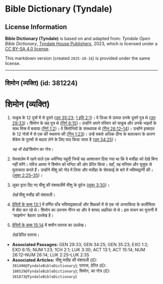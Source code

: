 # Bible Dictionary (Tyndale)

## License Information

**Bible Dictionary (Tyndale)** is based on and adapted from: _Tyndale Open Bible Dictionary_, [Tyndale House Publishers](https://tyndaleopenresources.com/), 2023, which is licensed under a [CC BY-SA 4.0 license](https://creativecommons.org/licenses/by-sa/4.0/legalcode.en).

This markdown version (created `2025-10-16`) is provided under the same license.



--------------------------------

## शिमोन (व्यक्ति) (id: 381224)

शिमोन (व्यक्ति)
===============

1. याकूब के 12 पुत्रों में से दूसरे ([उत 35:23](https://ref.ly/Gen35:23); [1 इति 2:1](https://ref.ly/1Chr2:1))। वे लिआ से उत्पन्न उनके दूसरे पुत्र थे ([उत 29:33](https://ref.ly/Gen29:33))। शिमोन के छह पुत्र थे ([निर्ग 6:15](https://ref.ly/Exod6:15))। उन्होंने अपने परिवार को याकूब और उनके भाइयों के साथ मिस्र में बसाया ([निर्ग 1:2](https://ref.ly/Exod1:2))। वे शिमोनियों के संस्थापक थे ([गिन 26:12–14](https://ref.ly/Num26:12-Num26:14))। उन्होंने इस्राएल के 12 गोत्रों में से एक की स्थापना की ([गिन 1:23](https://ref.ly/Num1:23))। उन्हें सबसे अधिक दीना के बलात्कार के कारण शेकेम के पुरुषों से बदला लेने के लिए याद किया जाता है ([उत 34:25](https://ref.ly/Gen34:25))।

    *यह भी देखें* शिमोन का गोत्र।

2. येरूशलेम में रहने वाले एक धर्मनिष्ठ यहूदी जिन्हें यह आश्वासन दिया गया था कि वे मसीहा को देखे बिना नहीं मरेंगे। पवित्र आत्मा ने शिमोन को मन्दिर की ओर प्रेरित किया। वहाँ, वह मरियम और यूसुफ से मुलाकात करते हैं। उन्होंने यीशु को गोद में लिया और मसीहा के सेवकाई के बारे में भविष्यद्वाणी की। ([लूका 2:25–35](https://ref.ly/Luke2:25-Luke2:35))।
3. लूका द्वारा दिए गए यीशु की वंशावलीमें यीशु के पूर्वज ([लूका 3:30](https://ref.ly/Luke3:30))।

    *देखें* यीशु मसीह की वंशावली।

4. [प्रेरितों के काम 13:1](https://ref.ly/Acts13:1) में वर्णित पाँच भविष्यद्वक्ताओं और शिक्षकों में से एक जो अन्ताकिया के कलीसिया में सेवा कर रहे थे। शिमोन का उपनाम नीगर था और वे शायद अफ्रीका से थे। इस वाचन का यूनानी में 'साइमोन' बेहतर उल्लेख है।
5. [प्रेरितों के काम 15:14](https://ref.ly/Acts15:14) में शमौन पतरस का उल्लेख।

    *देखें* प्रेरित पतरस।

* **Associated Passages:** GEN 29:33; GEN 34:25; GEN 35:23; EXO 1:2; EXO 6:15; NUM 1:23; 1CH 2:1; LUK 3:30; ACT 13:1; ACT 15:14; NUM 26:12–NUM 26:14; LUK 2:25–LUK 2:35
* **Associated Articles:** यीशु मसीह की वंशावली (ID: `381490@TyndaleBibleDictionary`); पतरस, प्रेरित (ID: `180529@TyndaleBibleDictionary`); शिमोन, का गोत्र (ID: `381873@TyndaleBibleDictionary`)

